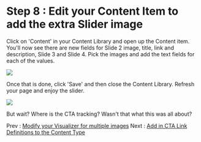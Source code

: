 # Step 8 : Edit your Content Item to add the extra Slider image

Click on &#39;Content&#39; in your Content Library and open up the Content item.  You&#39;ll now see there are new fields for Slide 2 image, title, link and description, Slide 3 and Slide 4.  Pick the images and add the text fields for each of the values.

 ![](images/step8-content-item.png)

Once that is done, click &#39;Save&#39; and then close the Content Library.  Refresh your page and enjoy the slider.

 ![](images/step8-page.png)

But wait?  Where is the CTA tracking?  Wasn&#39;t that what this was all about?

Prev : [Modify your Visualizer for multiple images](step7.md)
Next : [Add in CTA Link Definitions to the Content Type](step9.md)
